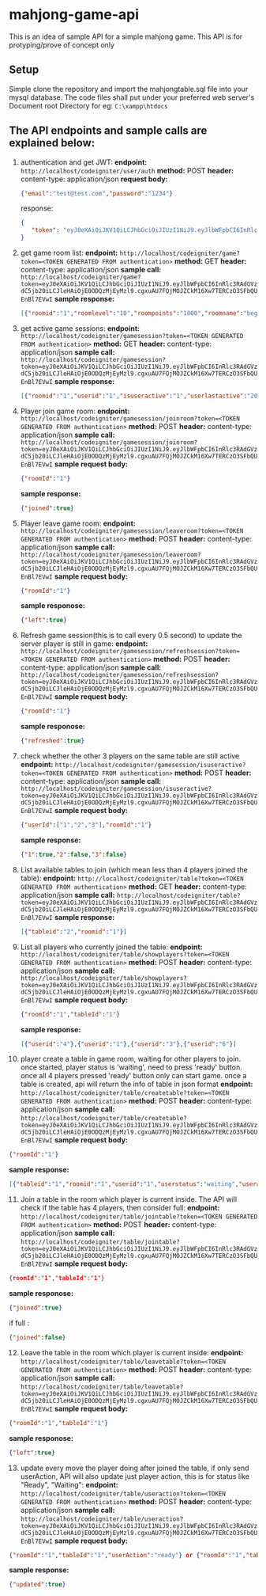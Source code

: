 # mahjong-game-api
This is an idea of sample API for a simple mahjong game. This API is for protyping/prove of concept only

## Setup
Simple clone the repository and import the mahjongtable.sql file into your mysql database.
The code files shall put under your preferred web server's Document root Directory for eg: `C:\xampp\htdocs`

## The API endpoints and sample calls are explained below: 

1. authentication and get JWT:
   **endpoint:** `http://localhost/codeigniter/user/auth`
   **method:** POST
   **header:** content-type: application/json
   **request body:** 
   ```json
   {"email":"test@test.com","password":"1234"}
   ```
   response: 
   ```json
   {
      "token": "eyJ0eXAiOiJKV1QiLCJhbGciOiJIUzI1NiJ9.eyJlbWFpbCI6InRlc3RAdGVzdC5jb20iLCJleHAiOjE0ODQzMjEyMzl9.cgxuAU7FQjMOJZCkM16Xw7TERCzO3SFbQUEnBl7EVwI"
   }
   ```
2. get game room list: 
   **endpoint:** `http://localhost/codeigniter/game?token=<TOKEN GENERATED FROM authentication>`
   **method:** GET
   **header:** content-type: application/json
   **sample call:**
   `http://localhost/codeigniter/game?token=eyJ0eXAiOiJKV1QiLCJhbGciOiJIUzI1NiJ9.eyJlbWFpbCI6InRlc3RAdGVzdC5jb20iLCJleHAiOjE0ODQzMjEyMzl9.cgxuAU7FQjMOJZCkM16Xw7TERCzO3SFbQUEnBl7EVwI`
   **sample response:** 
   ```json
   [{"roomid":"1","roomlevel":"10","roompoints":"1000","roomname":"beginner room"},{"roomid":"2","roomlevel":"20","roompoints":"2000","roomname":"Intermediate Room"}]
   ```
3. get active game sessions:
   **endpoint:**  `http://localhost/codeigniter/gamesession?token=<TOKEN GENERATED FROM authentication>`
   **method:** GET
   **header:** content-type: application/json
   **sample call:** `http://localhost/codeigniter/gamesession?token=eyJ0eXAiOiJKV1QiLCJhbGciOiJIUzI1NiJ9.eyJlbWFpbCI6InRlc3RAdGVzdC5jb20iLCJleHAiOjE0ODQzMjEyMzl9.cgxuAU7FQjMOJZCkM16Xw7TERCzO3SFbQUEnBl7EVwI`
   **sample response:** 
   ```json   
   [{"roomid":"1","userid":"1","isuseractive":"1","userlastactive":"2017-01-13 15:39:28","userjoined":"2017-01-13 15:39:28"},{"roomid":"1","userid":"1","isuseractive":"1","userlastactive":"2017-01-13 15:40:42","userjoined":"2017-01-13 15:40:42"}]
   ```
4. Player join game room:
   **endpoint:**  `http://localhost/codeigniter/gamesession/joinroom?token=<TOKEN GENERATED FROM authentication>`
   **method:** POST
   **header:** content-type: application/json
   **sample call:** `http://localhost/codeigniter/gamesession/joinroom?token=eyJ0eXAiOiJKV1QiLCJhbGciOiJIUzI1NiJ9.eyJlbWFpbCI6InRlc3RAdGVzdC5jb20iLCJleHAiOjE0ODQzMjEyMzl9.cgxuAU7FQjMOJZCkM16Xw7TERCzO3SFbQUEnBl7EVwI`
   **sample request body:** 
   ```json  
   {"roomId":"1"}
   ```
   **sample response:** 
   ```json 
   {"joined":true}
   ```
5. Player leave game room: 
   **endpoint:**  `http://localhost/codeigniter/gamesession/leaveroom?token=<TOKEN GENERATED FROM authentication>`
   **method:** POST
   **header:** content-type: application/json
   **sample call:** `http://localhost/codeigniter/gamesession/leaveroom?token=eyJ0eXAiOiJKV1QiLCJhbGciOiJIUzI1NiJ9.eyJlbWFpbCI6InRlc3RAdGVzdC5jb20iLCJleHAiOjE0ODQzMjEyMzl9.cgxuAU7FQjMOJZCkM16Xw7TERCzO3SFbQUEnBl7EVwI`
   **sample request body:** 
   ```json  
   {"roomId":"1"}
   ```
   **sample responose:** 
   ```json  
   {"left":true}
   ```
6. Refresh game session(this is to call every 0.5 second) to update the server player is still in game: 
   **endpoint:**  `http://localhost/codeigniter/gamesession/refreshsession?token=<TOKEN GENERATED FROM authentication>`
   **method:** POST
   **header:** content-type: application/json
   **sample call:** `http://localhost/codeigniter/gamesession/refreshsession?token=eyJ0eXAiOiJKV1QiLCJhbGciOiJIUzI1NiJ9.eyJlbWFpbCI6InRlc3RAdGVzdC5jb20iLCJleHAiOjE0ODQzMjEyMzl9.cgxuAU7FQjMOJZCkM16Xw7TERCzO3SFbQUEnBl7EVwI`
   **sample request body:** 
   ```json  
   {"roomId":"1"}
   ```
   **sample responose:** 
   ```json  
   {"refreshed":true}
   ```
7. check whether the other 3 players on the same table are still active
   **endpoint:**  `http://localhost/codeigniter/gamesession/isuseractive?token=<TOKEN GENERATED FROM authentication>`
   **method:** POST
   **header:** content-type: application/json
   **sample call:** `http://localhost/codeigniter/gamesession/isuseractive?token=eyJ0eXAiOiJKV1QiLCJhbGciOiJIUzI1NiJ9.eyJlbWFpbCI6InRlc3RAdGVzdC5jb20iLCJleHAiOjE0ODQzMjEyMzl9.cgxuAU7FQjMOJZCkM16Xw7TERCzO3SFbQUEnBl7EVwI`
   **sample request body:** 
   ```json 
   {"userId":["1","2","3"],"roomId":"1"}
   ```
   **sample response:** 
   ```json 
   {"1":true,"2":false,"3":false}
   ```
8. List available tables to join (which mean less than 4 players joined the table):
   **endpoint:**  `http://localhost/codeigniter/table?token=<TOKEN GENERATED FROM authentication>`
   **method:** GET
   **header:** content-type: application/json
   **sample call:** `http://localhost/codeigniter/table?token=eyJ0eXAiOiJKV1QiLCJhbGciOiJIUzI1NiJ9.eyJlbWFpbCI6InRlc3RAdGVzdC5jb20iLCJleHAiOjE0ODQzMjEyMzl9.cgxuAU7FQjMOJZCkM16Xw7TERCzO3SFbQUEnBl7EVwI`
   **sample response:** 
   ```json 
   [{"tableid":"2","roomid":"1"}]
   ```
9. List all players who currently joined the table:
   **endpoint:**  `http://localhost/codeigniter/table/showplayers?token=<TOKEN GENERATED FROM authentication>`
   **method:** POST
   **header:** content-type: application/json
   **sample call:** `http://localhost/codeigniter/table/showplayers?token=eyJ0eXAiOiJKV1QiLCJhbGciOiJIUzI1NiJ9.eyJlbWFpbCI6InRlc3RAdGVzdC5jb20iLCJleHAiOjE0ODQzMjEyMzl9.cgxuAU7FQjMOJZCkM16Xw7TERCzO3SFbQUEnBl7EVwI`
   **sample request body:** 
   ```json  
   {"roomId":"1","tableId":"1"}
   ```
   **sample response:** 
   ```json 
   [{"userid":"4"},{"userid":"1"},{"userid":"3"},{"userid":"6"}]
   ```
10. player create a table in game room, waiting for other players to join. once started, player status is 'waiting', need to press 'ready' button. once all 4 players pressed 'ready' button only can start game. once a table is created, api will return the info of table in json format
   **endpoint:**  `http://localhost/codeigniter/table/createtable?token=<TOKEN GENERATED FROM authentication>`
   **method:** POST
   **header:** content-type: application/json
   **sample call:** `http://localhost/codeigniter/table/createtable?token=eyJ0eXAiOiJKV1QiLCJhbGciOiJIUzI1NiJ9.eyJlbWFpbCI6InRlc3RAdGVzdC5jb20iLCJleHAiOjE0ODQzMjEyMzl9.cgxuAU7FQjMOJZCkM16Xw7TERCzO3SFbQUEnBl7EVwI`
   **sample request body:** 
   ```json  
   {"roomId":"1"}
   ```
   **sample response:** 
   ```json 
   [{"tableid":"1","roomid":"1","userid":"1","userstatus":"waiting","useraction":null,"gametoken":null,"actiontime":"2017-01-13 18:06:28"}]
   ```
11. Join a table in the room which player is current inside. The API will check if the table has 4 players, then consider full: 
   **endpoint:**  `http://localhost/codeigniter/table/jointable?token=<TOKEN GENERATED FROM authentication>`
   **method:** POST
   **header:** content-type: application/json
   **sample call:** `http://localhost/codeigniter/table/jointable?token=eyJ0eXAiOiJKV1QiLCJhbGciOiJIUzI1NiJ9.eyJlbWFpbCI6InRlc3RAdGVzdC5jb20iLCJleHAiOjE0ODQzMjEyMzl9.cgxuAU7FQjMOJZCkM16Xw7TERCzO3SFbQUEnBl7EVwI`
   **sample request body:** 
   ```json 
   {roomId":"1","tableId":"1"}
   ```
   **sample responose:** 
   ```json 
   {"joined":true}
   ```
   if full :
   ```json 
   {"joined":false}
   ```   
12. Leave the table in the room which player is current inside: 
   **endpoint:**  `http://localhost/codeigniter/table/leavetable?token=<TOKEN GENERATED FROM authentication>`
   **method:** POST
   **header:** content-type: application/json
   **sample call:** `http://localhost/codeigniter/table/leavetable?token=eyJ0eXAiOiJKV1QiLCJhbGciOiJIUzI1NiJ9.eyJlbWFpbCI6InRlc3RAdGVzdC5jb20iLCJleHAiOjE0ODQzMjEyMzl9.cgxuAU7FQjMOJZCkM16Xw7TERCzO3SFbQUEnBl7EVwI`
   **sample request body:** 
   ```json 
   {"roomId":"1","tableId":"1"}
   ```
   **sample responose:** 
   ```json
   {"left":true}
   ```
13. update every move the player doing after joined the table, if only send userAction, API will also update just player action, this is for status like "Ready", "Waiting": 
   **endpoint:**  `http://localhost/codeigniter/table/useraction?token=<TOKEN GENERATED FROM authentication>`
   **method:** POST
   **header:** content-type: application/json
   **sample call:** `http://localhost/codeigniter/table/useraction?token=eyJ0eXAiOiJKV1QiLCJhbGciOiJIUzI1NiJ9.eyJlbWFpbCI6InRlc3RAdGVzdC5jb20iLCJleHAiOjE0ODQzMjEyMzl9.cgxuAU7FQjMOJZCkM16Xw7TERCzO3SFbQUEnBl7EVwI`
   **sample request body:** 
   ```json 
   {"roomId":"1","tableId":"1","userAction":"ready"} or {"roomId":"1","tableId":"1","userAction":"throw","gameToken":"Zhong"}
   ```
   **sample response:** 
   ```json
   {"updated":true}
   ```